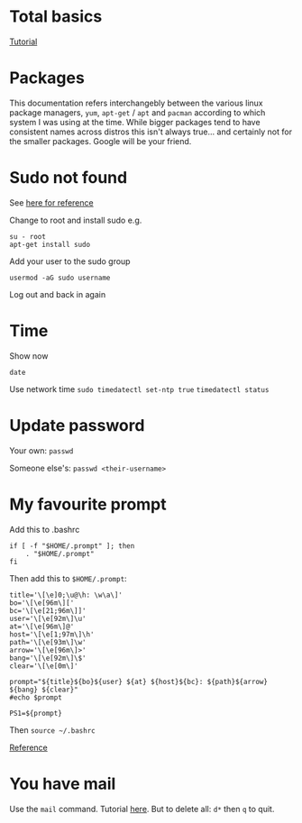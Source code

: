 # Total basics
[Tutorial](http://www.ee.surrey.ac.uk/Teaching/Unix/)

# Packages
This documentation refers interchangebly between the various linux package
managers, `yum`, `apt-get` / `apt` and `pacman` according to which system I was
using at the time. While bigger packages tend to have consistent names across
distros this isn't always true... and certainly not for the smaller packages.
Google will be your friend.

# Sudo not found
See [here for reference](https://www.cyberciti.biz/faq/debian-ubuntu-rhel-centos-linux-bash-sudo-command-not-found/)

Change to root and install sudo e.g.

```
su - root
apt-get install sudo
```

Add your user to the sudo group
```
usermod -aG sudo username
``` 

Log out and back in again

# Time
Show now
```
date
```

Use network time
`sudo timedatectl set-ntp true`
`timedatectl status`

# Update password
Your own: `passwd`

Someone else's: `passwd <their-username>`

# My favourite prompt

Add this to .bashrc

```
if [ -f "$HOME/.prompt" ]; then
    . "$HOME/.prompt"
fi
```

Then add this to `$HOME/.prompt`:
```
title='\[\e]0;\u@\h: \w\a\]'
bo='\[\e[96m\]['
bc='\[\e[21;96m\]]'
user='\[\e[92m\]\u'
at='\[\e[96m\]@'
host='\[\e[1;97m\]\h'
path='\[\e[93m\]\w'
arrow='\[\e[96m\]>'
bang='\[\e[92m\]\$'
clear='\[\e[0m\]'

prompt="${title}${bo}${user} ${at} ${host}${bc}: ${path}${arrow} ${bang} ${clear}"
#echo $prompt

PS1=${prompt}
```

Then `source ~/.bashrc`

[Reference](http://misc.flogisoft.com/bash/tip_colors_and_formatting)

# You have mail
Use the `mail` command. Tutorial [here](http://www.johnkerl.org/doc/mail-how-to.html).
But to delete all: `d*` then `q` to quit.
